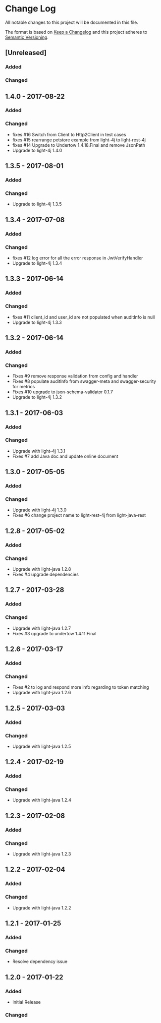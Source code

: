 # Change Log
All notable changes to this project will be documented in this file.

The format is based on [Keep a Changelog](http://keepachangelog.com/)
and this project adheres to [Semantic Versioning](http://semver.org/).

## [Unreleased]
### Added

### Changed

## 1.4.0 - 2017-08-22
### Added

### Changed
- fixes #16 Switch from Client to Http2Client in test cases
- fixes #15 rearrange petstore example from light-4j to light-rest-4j
- fixes #14 Upgrade to Undertow 1.4.18.Final and remove JsonPath
- Upgrade to light-4j 1.4.0

## 1.3.5 - 2017-08-01
### Added

### Changed
- Upgrade to light-4j 1.3.5

## 1.3.4 - 2017-07-08
### Added

### Changed
- fixes #12 log error for all the error response in JwtVerifyHandler
- Upgrade to light-4j 1.3.4

## 1.3.3 - 2017-06-14
### Added

### Changed
- fixes #11 client_id and user_id are not populated when auditInfo is null
- Upgrade to light-4j 1.3.3

## 1.3.2 - 2017-06-14
### Added

### Changed
- Fixes #9 remove response validation from config and handler
- Fixes #8 populate auditInfo from swagger-meta and swagger-security for metrics
- Fixes #10 upgrade to json-schema-validator 0.1.7
- Upgrade to light-4j 1.3.2

## 1.3.1 - 2017-06-03
### Added

### Changed
- Upgrade with light-4j 1.3.1
- Fixes #7 add Java doc and update online document

## 1.3.0 - 2017-05-05
### Added

### Changed
- Upgrade with light-4j 1.3.0
- Fixes #6 change project name to light-rest-4j from light-java-rest

## 1.2.8 - 2017-05-02
### Added

### Changed
- Upgrade with light-java 1.2.8
- Fixes #4 upgrade dependencies

## 1.2.7 - 2017-03-28
### Added

### Changed
- Upgrade with light-java 1.2.7
- Fixes #3 upgrade to undertow 1.4.11.Final

## 1.2.6 - 2017-03-17
### Added

### Changed
- Fixes #2 to log and respond more info regarding to token matching
- Upgrade with light-java 1.2.6

## 1.2.5 - 2017-03-03
### Added

### Changed
- Upgrade with light-java 1.2.5

## 1.2.4 - 2017-02-19
### Added

### Changed
- Upgrade with light-java 1.2.4

## 1.2.3 - 2017-02-08
### Added

### Changed
- Upgrade with light-java 1.2.3

## 1.2.2 - 2017-02-04
### Added

### Changed
- Upgrade with light-java 1.2.2

## 1.2.1 - 2017-01-25
### Added

### Changed
- Resolve dependency issue

## 1.2.0 - 2017-01-22
### Added
- Initial Release

### Changed
